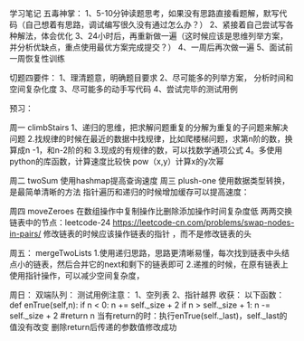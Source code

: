 学习笔记
五毒神掌：
1、5-10分钟读题思考，如果没有思路直接看题解，默写代码（自己想着有思路，调试编写很久没有通过怎么办？）
2、紧接着自己尝试写各种解法，体会优化
3、24小时后，再重新做一遍（这时候应该是思维列举方案，并分析优缺点，重点使用最优方案完成提交？）
4、一周后再次做一遍
5、面试前一周恢复性训练

切题四要件：
1、理清题意，明确题目要求
2、尽可能多的列举方案， 分析时间和空间复杂化度
3、尽可能多的动手写代码
4、尝试完毕的测试用例

预习：

周一
climbStairs
1、递归的思维，把求解问题重复的分解为重复的子问题来解决问题
2.找规律的时候在最近的数据中找规律，比如爬楼梯问题，求第n阶的数，换算成n -1，和n-2阶的和
3.现成的有规律的数，可以找数学通项公式
4。多使用python的库函数，计算速度比较快
pow（x,y）计算x的y次幂

周二
twoSum
使用hashmap提高查询速度
周三
plush-one
使用数据类型转换，是最简单清晰的方法
指针遍历和递归的时候增加缓存可以提高速度：



周四
moveZeroes
在数组操作中复制操作比删除添加操作时间复杂度低
两两交换链表中的节点：leetcode-24
https://leetcode-cn.com/problems/swap-nodes-in-pairs/
修改链表的时候应该操作链表的指针 ，而不是修改链表的头

周五：
mergeTwoLists
1.使用递归思路，思路更清晰易懂，每次找到链表中头结点小的链表，然后合并它的next和剩下的链表即可
2.递推的时候，在原有链表上使用指针操作，可以减少空间复杂度，

周日：
双端队列：
测试用例注意：
1、空列表
2、指针越界
收获：
以下函数：
def enTrue(self,n):
        if n < 0:
            n += self._size + 2
        if n > self._size + 1:
            n -= self._size + 2
        #return n
当有return的时：执行enTrue(self._last)，self._last的值没有改变
删除return后传递的参数值修改成功


